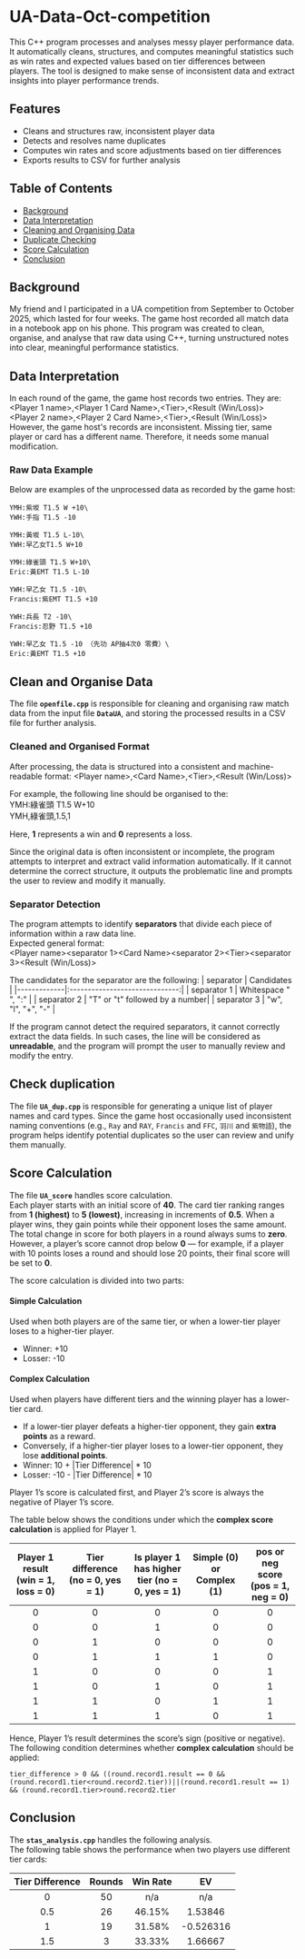 # UA-Data-Oct-competition
This C++ program processes and analyses messy player performance data. It automatically cleans, structures, and computes meaningful statistics such as win rates and expected values based on tier differences between players. The tool is designed to make sense of inconsistent data and extract insights into player performance trends.

## Features
- Cleans and structures raw, inconsistent player data
- Detects and resolves name duplicates
- Computes win rates and score adjustments based on tier differences
- Exports results to CSV for further analysis

## Table of Contents
- [Background](#background)
- [Data Interpretation](#data-interpretation)
- [Cleaning and Organising Data](#clean-and-organise-data)
- [Duplicate Checking](#check-duplication)
- [Score Calculation](#score-calculation)
- [Conclusion](#Conclusion)

## Background
My friend and I participated in a UA competition from September to October 2025, which lasted for four weeks.
The game host recorded all match data in a notebook app on his phone.
This program was created to clean, organise, and analyse that raw data using C++, turning unstructured notes into clear, meaningful performance statistics.

## Data Interpretation
In each round of the game, the game host records two entries. They are:\
\<Player 1 name\>,\<Player 1 Card Name\>,\<Tier\>,\<Result (Win/Loss)\>\
\<Player 2 name\>,\<Player 2 Card Name\>,\<Tier\>,\<Result (Win/Loss)\>\
However, the game host's records are inconsistent. Missing tier, same player or card has a different name. Therefore, it needs some manual modification.
### Raw Data Example
Below are examples of the unprocessed data as recorded by the game host:
```
YMH:紫坂 T1.5 W +10\
YWH:手指 T1.5 -10

YMH:黃坂 T1.5 L-10\
YWH:早乙女T1.5 W+10

YMH:綠雀頭 T1.5 W+10\
Eric:黃EMT T1.5 L-10

YWH:早乙女 T1.5 -10\
Francis:紫EMT T1.5 +10

YWH:兵長 T2 -10\
Francis:忍野 T1.5 +10

YWH:早乙女 T1.5 -10 （先功 AP抽4次0 零費）\
Eric:黃EMT T1.5 +10
```

## Clean and Organise Data

The file **`openfile.cpp`** is responsible for cleaning and organising raw match data from the input file **`DataUA`**, and storing the processed results in a CSV file for further analysis.

### Cleaned and Organised Format
After processing, the data is structured into a consistent and machine-readable format:
\<Player name\>,\<Card Name\>,\<Tier\>,\<Result (Win/Loss)\>

For example, the following line should be organised to the:\
YMH:綠雀頭 T1.5 W+10\
YMH,綠雀頭,1.5,1

Here, **1** represents a win and **0** represents a loss.

Since the original data is often inconsistent or incomplete, the program attempts to interpret and extract valid information automatically. If it cannot determine the correct structure, it outputs the problematic line and prompts the user to review and modify it manually.

### Separator Detection
The program attempts to identify **separators** that divide each piece of information within a raw data line.\
Expected general format:\
\<Player name\>\<separator 1\>\<Card Name\>\<separator 2\>\<Tier\>\<separator 3\>\<Result (Win/Loss)\>

The candidates for the separator are the following:
| separator   | Candidates                     |
|-------------|:------------------------------:|
| separator 1 | Whitespace " ", ":"            |
| separator 2 | "T" or "t" followed by a number|
| separator 3 | "w", "l", "+", "-"             |

If the program cannot detect the required separators, it cannot correctly extract the data fields. In such cases, the line will be considered as **unreadable**, and the program will prompt the user to manually review and modify the entry.

## Check duplication
The file **`UA_dup.cpp`** is responsible for generating a unique list of player names and card types. Since the game host occasionally used inconsistent naming conventions (e.g., `Ray` and `RAY`, `Francis` and `FFC`, `羽川` and `紫物語`), the program helps identify potential duplicates so the user can review and unify them manually.

## Score Calculation
The file **`UA_score`** handles score calculation.  
Each player starts with an initial score of **40**. The card tier ranking ranges from **1 (highest)** to **5 (lowest)**, increasing in increments of **0.5**. When a player wins, they gain points while their opponent loses the same amount. The total change in score for both players in a round always sums to **zero**. However, a player’s score cannot drop below **0** — for example, if a player with 10 points loses a round and should lose 20 points, their final score will be set to **0**.

The score calculation is divided into two parts:

#### Simple Calculation
Used when both players are of the same tier, or when a lower-tier player loses to a higher-tier player.
  - Winner: +10
  - Losser: -10
#### Complex Calculation
Used when players have different tiers and the winning player has a lower-tier card.   
  - If a lower-tier player defeats a higher-tier opponent, they gain **extra points** as a reward.
  - Conversely, if a higher-tier player loses to a lower-tier opponent, they lose **additional points**.
  - Winner: 10 + |Tier Difference| * 10
  - Losser: -10 - |Tier Difference| * 10

Player 1’s score is calculated first, and Player 2’s score is always the negative of Player 1’s score.

The table below shows the conditions under which the **complex score calculation** is applied for Player 1.

| Player 1 result (win = 1, loss = 0) |Tier difference (no = 0, yes = 1) | Is player 1 has higher tier (no = 0, yes = 1) | Simple (0) or Complex (1) | pos or neg score (pos = 1, neg = 0) |
|:-:|:-:|:-:|:-:|:-:|
| 0 | 0 | 0 | 0 | 0 |
| 0 | 0 | 1 | 0 | 0 |
| 0 | 1 | 0 | 0 | 0 |
| 0 | 1 | 1 | 1 | 0 |
| 1 | 0 | 0 | 0 | 1 |
| 1 | 0 | 1 | 0 | 1 |
| 1 | 1 | 0 | 1 | 1 |
| 1 | 1 | 1 | 0 | 1 |

Hence, Player 1’s result determines the score’s sign (positive or negative).  
The following condition determines whether **complex calculation** should be applied:
```
tier_difference > 0 && ((round.record1.result == 0 && (round.record1.tier<round.record2.tier))||(round.record1.result == 1) && (round.record1.tier>round.record2.tier
```

## Conclusion
The **`stas_analysis.cpp`** handles the following analysis.  
The following table shows the performance when two players use different tier cards:

| Tier Difference | Rounds | Win Rate | EV |
|:-:|:-:|:-:|:-:|
| 0 | 50 | n/a | n/a |
| 0.5 | 26 | 46.15% | 1.53846 |
| 1 | 19 | 31.58% | -0.526316 |
| 1.5 | 3 | 33.33% | 1.66667 |
